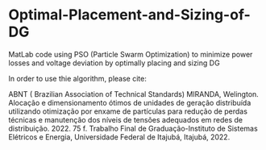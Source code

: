 # Optimal-Placement-and-Sizing-of-DG
MatLab code using PSO (Particle Swarm Optimization) to minimize power losses and voltage deviation by optimally placing and sizing DG

In order to use thie algorithm, please cite: 

ABNT ( Brazilian Association of Technical Standards)
MIRANDA, Welington. Alocação e dimensionamento ótimos de unidades de geração distribuída utilizando otimização por enxame de partículas para redução de perdas técnicas e manutenção dos níveis de tensões adequados em redes de distribuição. 2022. 75 f. Trabalho Final de Graduação-Instituto de Sistemas Elétricos e Energia, Universidade Federal de Itajubá, Itajubá, 2022.
